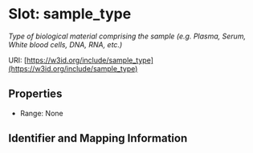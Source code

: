 # Slot: sample_type
_Type of biological material comprising the sample (e.g. Plasma, Serum, White blood cells, DNA, RNA, etc.)_


URI: [https://w3id.org/include/sample_type](https://w3id.org/include/sample_type)



<!-- no inheritance hierarchy -->


## Properties

 * Range: None



## Identifier and Mapping Information





